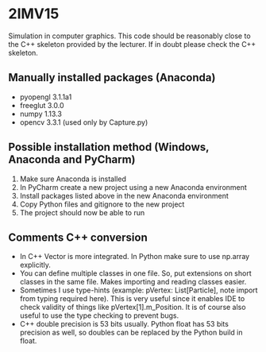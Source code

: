# 2IMV15 
Simulation in computer graphics. This code should be reasonably close to the C++ skeleton provided by the lecturer. If in doubt please check the C++ skeleton.

## Manually installed packages (Anaconda)
* pyopengl 3.1.1a1
* freeglut 3.0.0
* numpy 1.13.3
* opencv 3.3.1 (used only by Capture.py)

## Possible installation method (Windows, Anaconda and PyCharm)
1. Make sure Anaconda is installed
2. In PyCharm create a new project using a new Anaconda environment
3. Install packages listed above in the new Anaconda environment 
4. Copy Python files and gitignore to the new project
5. The project should now be able to run

## Comments C++ conversion
* In C++ Vector is more integrated. In Python make sure to use np.array explicitly.
* You can define multiple classes in one file. So, put extensions on short classes
  in the same file. Makes importing and reading classes easier.
* Sometimes I use type-hints (example: pVertex: List[Particle], note import from
  typing required here). This is very useful since it enables IDE to check validity
  of things like pVertex[1].m_Position. It is of course also useful to use the type
  checking to prevent bugs.
* C++ double precision is 53 bits usually. Python float has 53 bits precision as well,
  so doubles can be replaced by the Python build in float.
